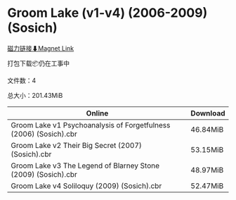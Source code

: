 # Groom Lake (v1-v4) (2006-2009) (Sosich)

[磁力链接⬇Magnet Link](magnet:?xt=urn:btih:6e7752bf8f7ae5ddd1fc11fcceae1f49a3daaa58&dn=Groom%20Lake%20%28v1-v4%29%20%282006-2009%29%20%28Sosich%29)

打包下载📦仍在工事中

文件数：4

总大小：201.43MiB

Online | Download
--- | ---
Groom Lake v1 Psychoanalysis of Forgetfulness (2006) (Sosich).cbr | 46.84MiB
Groom Lake v2 Their Big Secret (2007) (Sosich).cbr | 53.15MiB
Groom Lake v3 The Legend of Blarney Stone (2009) (Sosich).cbr | 48.97MiB
Groom Lake v4 Soliloquy (2009) (Sosich).cbr | 52.47MiB